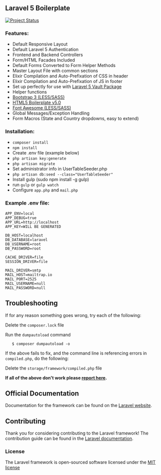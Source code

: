 ## Laravel 5 Boilerplate

[![Project Status](http://stillmaintained.com/rappasoft/Laravel-5-Boilerplate.png)](http://stillmaintained.com/rappasoft/Laravel-5-Boilerplate)

### Features:

- Default Responsive Layout
- Default Laravel 5 Authentication
- Frontend and Backend Controllers
- Form/HTML Facades Included
- Default Forms Converted to Form Helper Methods
- Master Layout File with common sections
- Elixir Compilation and Auto-Prefixation of CSS in header
- Elixir Compilation and Auto-Prefixation of JS in footer
- Set up perfectly for use with [Laravel 5 Vault Package](https://github.com/rappasoft/vault)
- Helper functions
- [Bootstrap 3 (LESS/SASS)](http://www.getbootstrap.com)
- [HTML5 Boilerplate v5.0](http://www.html5boilerplate.com)
- [Font Awesome (LESS/SASS)](http://fortawesome.github.io/Font-Awesome/)
- Global Messages/Exception Handling
- Form Macros (State and Country dropdowns, easy to extend)

### Installation:

- `composer install`
- `npm install`
- Create .env file (example below)
- `php artisan key:generate`
- `php artisan migrate`
- Set administrator info in UserTableSeeder.php
- `php artisan db:seed --class="UserTableSeeder"`
- Install gulp (sudo npm install -g gulp)
- run `gulp` or `gulp watch`
- Configure `app.php` and `mail.php`

### Example .env file:

    APP_ENV=local
    APP_DEBUG=true
    APP_URL=http://localhost
    APP_KEY=WILL BE GENERATED
    
    DB_HOST=localhost
    DB_DATABASE=laravel
    DB_USERNAME=root
    DB_PASSWORD=root
    
    CACHE_DRIVER=file
    SESSION_DRIVER=file
    
    MAIL_DRIVER=smtp
    MAIL_HOST=mailtrap.io
    MAIL_PORT=2525
    MAIL_USERNAME=null
    MAIL_PASSWORD=null
    
## Troubleshooting

If for any reason something goes wrong, try each of the following:

Delete the `composer.lock` file

Run the `dumpautoload` command

       $ composer dumpautoload -o
       
If the above fails to fix, and the command line is referencing errors in `compiled.php`, do the following:
       
Delete the `storage/framework/compiled.php` file
       
**If all of the above don't work please [report here](https://github.com/rappasoft/Laravel-5-Boilerplate/issues).**
    
## Official Documentation

Documentation for the framework can be found on the [Laravel website](http://laravel.com/docs).

## Contributing

Thank you for considering contributing to the Laravel framework! The contribution guide can be found in the [Laravel documentation](http://laravel.com/docs/contributions).

### License

The Laravel framework is open-sourced software licensed under the [MIT license](http://opensource.org/licenses/MIT)